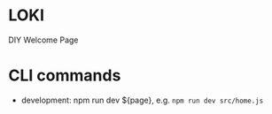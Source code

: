 # LOKI

DIY Welcome Page


# CLI commands

  - development: npm run dev ${page}, e.g. ```npm run dev src/home.js```

